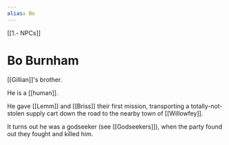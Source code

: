 ```yaml
---
alias: Bo
---
```

[[1.- NPCs]]
# Bo Burnham
[[Gillian]]'s brother. 

He is a [[human]].

He gave [[Lemm]] and [[Briss]] their first mission, transporting a totally-not-stolen supply cart down the road to the nearby town of [[Willowfey]]. 

It turns out he was a godseeker (see [[Godseekers]]), when the party found out they fought and killed him.